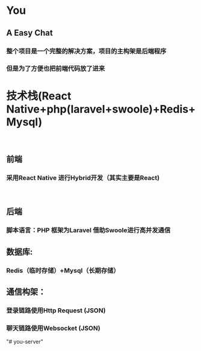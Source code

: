 # You
## A Easy Chat

### 整个项目是一个完整的解决方案，项目的主构架是后端程序

### 但是为了方便也把前端代码放了进来

# 技术栈(React Native+php(laravel+swoole)+Redis+Mysql)
 
## 前端

### 采用React Native 进行Hybrid开发（其实主要是React)
 
## 后端

### 脚本语言：PHP 框架为Laravel 借助Swoole进行高并发通信

## 数据库:

### Redis（临时存储）+Mysql（长期存储）

## 通信构架：

### 登录链路使用Http Request (JSON)
### 聊天链路使用Websocket (JSON)
"# you-server" 
